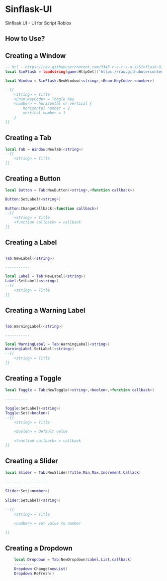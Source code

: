 # Sinflask-UI
Sinflask UI - UI for Script Roblox

## How to Use?

## Creating a Window
```lua
-- Url - https://raw.githubusercontent.com/3345-c-a-t-s-u-s/Sinflask-UI/main/source
local SinFlask = loadstring(game:HttpGet(('https://raw.githubusercontent.com/3345-c-a-t-s-u-s/Sinflask-UI/main/source')))()

local Window = SinFlask:NewWindow(<string>,<Enum.KeyCode>,<number>)

--[[
	<string> = Title
	<Enum.KeyCode> = Toggle Key
	<number> = horizontal or vertical {
		horizontal number = 2
		vertical number = 1
	}
]]


```

## Creating a Tab
```lua
local Tab = Window:NewTab(<string>)
--[[
	<string> = Title
]]
```

## Creating a Button
```lua
local Button = Tab:NewButton(<string>,<function callback>)

Button:SetLabel(<string>)
	
Button:ChangeCallback(<function callback>)
--[[
	<string> = Title
	<function callback> = callback
]]
```

## Creating a Label
```lua

Tab:NewLabel(<string>)

-----------

local Label = Tab:NewLabel(<string>)
Label:SetLabel(<string>)
--[[
	<string> = Title
]]
```

## Creating a Warning Label
```lua

Tab:WarningLabel(<string>)

-----------

local WarningLabel = Tab:WarningLabel(<string>)
WarningLabel:SetLabel(<string>)
--[[
	<string> = Title
]]
```

## Creating a Toggle
```lua
local Toggle = Tab:NewToggle(<string>,<boolen>,<function callback>)
	
----------
	
Toggle:SetLabel(<string>)	
Toggle:Set(<boolen>)
--[[
	<string> = Title
	
	<boolen> = Default value
	
	<function callback> = callback
]]
```

## Creating a Slider
```lua
local Slider = Tab:NewSlider(Title,Min,Max,Increment,Callack)
	
-------------------
	
Slider:Set(<number>)
	
Slider:SetLabel(<string>)
	
--[[
	<string> = Title
	
	<number> = set value to number

]]

```

## Creating a Dropdown
```lua
	local Dropdown = Tab:NewDropdown(Label,List,callback)
	---------
	Dropdown:Change(newList)
	Dropdown:Refresh()
```
